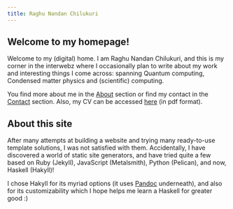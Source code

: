 ```yaml
---
title: Raghu Nandan Chilukuri
---
```


Welcome to my homepage!
-----

Welcome to my (digital) home. I am Raghu Nandan Chilukuri, and this is my corner in the interwebz where I occasionally plan to write about my work and interesting things I come across: spanning Quantum computing, Condensed matter physics and (scientific) computing.

You find more about me in the [About](about.html) section or find my contact in the [Contact](contact.html) section. Also, my CV can be accessed [here](files/RaghuChilukuri_C.pdf) (in pdf format).

About this site
--------
After many attempts at building a website and trying many ready-to-use template solutions, I was not satisfied with them. Accidentally, I have discovered a world of static site generators, and have tried quite a few based on Ruby (Jekyll), JavaScript (Metalsmith), Python (Pelican), and now, Haskell (Hakyll)!

I chose Hakyll for its myriad options (it uses [Pandoc](http://www.pandoc.org/) underneath), and also for its customizability which I hope helps me learn a Haskell for greater good :)

